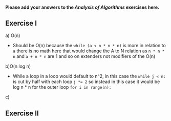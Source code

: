 #### Please add your answers to the ***Analysis of  Algorithms*** exercises here.

## Exercise I

a) O(n)
* Should be O(n) because the ```while (a < n * n * n)``` is more in relation to ```a``` there is no math here that would change the A to N relation as ```n * n * n``` and ```a + n * n``` are 1 and so on extenders not modifiers of the O(n)


b)O(n log n)
* While a loop in a loop would default to n^2, in this case the ```while j < n:``` is cut by half with each loop ```j *= 2``` so instead in this case it would be log n * n for the outer loop ```for i in range(n):```


c)

## Exercise II
